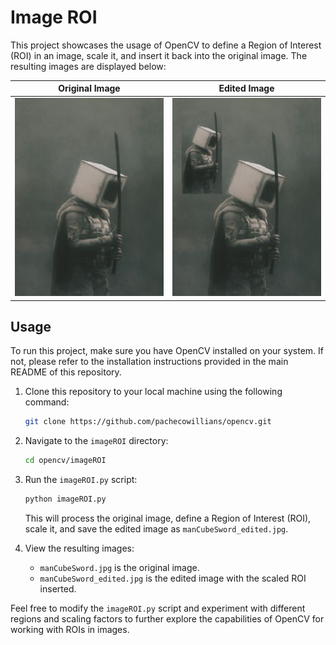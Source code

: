 # Image ROI

This project showcases the usage of OpenCV to define a Region of Interest (ROI) in an image, scale it, and insert it back into the original image. The resulting images are displayed below:

Original Image             | Edited Image
:-------------------------:|:-------------------------:
![Original Image](./manCubeSword.jpg) | ![Edited Image](./manCubeSword_edited.jpg)

## Usage

To run this project, make sure you have OpenCV installed on your system. If not, please refer to the installation instructions provided in the main README of this repository.

1. Clone this repository to your local machine using the following command:

   ```bash
   git clone https://github.com/pachecowillians/opencv.git
   ```

2. Navigate to the `imageROI` directory:

   ```bash
   cd opencv/imageROI
   ```

3. Run the `imageROI.py` script:

   ```bash
   python imageROI.py
   ```

   This will process the original image, define a Region of Interest (ROI), scale it, and save the edited image as `manCubeSword_edited.jpg`.

4. View the resulting images:

   - `manCubeSword.jpg` is the original image.
   - `manCubeSword_edited.jpg` is the edited image with the scaled ROI inserted.

Feel free to modify the `imageROI.py` script and experiment with different regions and scaling factors to further explore the capabilities of OpenCV for working with ROIs in images.